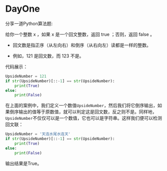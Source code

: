 # DayOne
分享一道Python算法题:

给你一个整数 x ，如果 x 是一个回文整数，返回 true ；否则，返回 false 。

* 回文数是指正序（从左向右）和倒序（从右向左）读都是一样的整数。

* 例如，121 是回文数，而 123 不是。

代码展示：
```Python
UpsideNumber = 121
if str(UpsideNumber)[::-1] == str(UpsideNumber):
    print(True)
else:
    print(False)
```
在上面的案例中，我们定义一个数值`UpsideNumber`，然后我们将它倒序输出，如果倒序输出的值等于原数值，就可以判定这是回文数，反之则不是。同样地，`UpsideNumber`不仅仅可以是一个数值，它也可以是字符串。这样我们便可以检测回文联：


```Python
UpsideNumber = '天连水尾水连天'
if str(UpsideNumber)[::-1] == str(UpsideNumber):
    print(True)
else:
    print(False)
```

输出结果是True。
